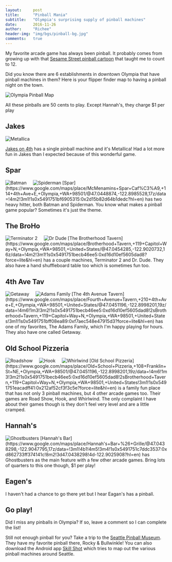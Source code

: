 ```yaml
---
layout:     post
title:      "Pinball Mania"
subtitle:   "Olympia's surprising supply of pinball machines"
date:       2016-11-26
author:     "Richee"
header-img: "img/bgs/pinball-bg.jpg"
comments: 	true
---
```

My favorite arcade game has always been pinball. It probably comes from growing up with that [Sesame Street pinball cartoon](https://www.youtube.com/watch?v=VOaZbaPzdsk) that taught me to count to 12.

Did you know there are 6 establishments in downtown Olympia that have pinball machines in them? Here is your flipper finder map to having a pinball night on the town.

<img alt="Olympia Pinball Map" src="/img/pinball/pinball-map.png">

All these pinballs are 50 cents to play. Except Hannah's, they charge $1 per play

## Jakes
<img alt="Metallica" src="/img/pinball/20160225_182053.jpg">

[Jakes on 4th](https://www.google.com/maps/place/Jake's+On+4th,+311+4th+Ave+E,+Olympia,+WA+98501/@47.0448874,-122.8985528,17z/data=!4m6!1m3!3m2!1s0x5491751eaf246da7:0x1b03683fff8aebe9!2sJake's+On+4th,+311+4th+Ave+E,+Olympia,+WA+98501,+United+States!3m1!1s0x5491751eaf246da7:0x1b03683fff8aebe9?hl=en) has a single pinball machine and it's Metallica! Had a lot more fun in Jakes than I expected because of this wonderful game.

## Spar
<img alt="Batman" src="/img/pinball/20151029_193021.jpg" style="float:left; padding-right:20px;"> 
<img alt="Spiderman" src="/img/pinball/20151029_193029.jpg">
[Spar](https://www.google.com/maps/place/McMenamins+Spar+Caf%C3%A9,+114+4th+Ave+E,+Olympia,+WA+98501/@47.0448874,-122.8985528,17z/data=!4m2!3m1!1s0x5491751bf6905315:0x2d15b82d64b1dedc?hl=en) has two heavy hitter, both Batman and Spiderman. You know what makes a pinball game popular? Sometimes it's just the theme. 

## The BroHo
<img alt="Terminator 2" src="/img/pinball/20151029_194132.jpg" style="float:left; padding-right:20px;">
<img alt="Dr Dude" src="/img/pinball/20151029_194143.jpg">
[The Brotherhood Tavern](https://www.google.com/maps/place/Brotherhood+Tavern,+119+Capitol+Way+N,+Olympia,+WA+98501,+United+States/@47.0454285,-122.9020732,16z/data=!4m2!3m1!1s0x5491751becb46ee5:0xd16d10ef5605dad8?force=lite&hl=en) has a couple machines, Terminator 2 and Dr. Dude. They also have a hand shuffleboard table too which is sometimes fun too.

## 4th Ave Tav
<img alt="Getaway" src="/img/pinball/20151029_195014.jpg" style="float:left; padding-right:20px;">
<img alt="Adams Family" src="/img/pinball/20151029_195022.jpg">
[The 4th Avenue Tavern](https://www.google.com/maps/place/Fourth+Avenue+Tavern,+210+4th+Ave+E,+Olympia,+WA+98501,+United+States/@47.0451196,-122.8998201,19z/data=!4m6!1m3!3m2!1s0x5491751becb46ee5:0xd16d10ef5605dad8!2sBrotherhood+Tavern,+119+Capitol+Way+N,+Olympia,+WA+98501,+United+States!3m1!1s0x5491751bff08ea89:0xf7aec548e47915d3?force=lite&hl=en) has one of my favorites, The Adams Family, which I'm happy playing for hours. They also have one called Getaway. 

## Old School Pizzeria
<img alt="Roadshow" src="/img/pinball/20151029_195553.jpg" style="float:left; padding-right:20px;">
<img alt="Hook" src="/img/pinball/20151029_195558.jpg" style="float:left; padding-right:20px;">
<img alt="Whirlwind" src="/img/pinball/20151029_195610.jpg">
[Old School Pizzeria](https://www.google.com/maps/place/Old+School+Pizzeria,+108+Franklin+St+NE,+Olympia,+WA+98501/@47.0451196,-122.8998201,19z/data=!4m6!1m3!3m2!1s0x5491751becb46ee5:0xd16d10ef5605dad8!2sBrotherhood+Tavern,+119+Capitol+Way+N,+Olympia,+WA+98501,+United+States!3m1!1s0x5491751eacadff41:0x212af52cf3f3c5e?force=lite&hl=en) is a family fun place that has not only 3 pinball machines, but 4 other arcade games too. Their games are Road Show, Hook, and Whirlwind. The only complaint I have about their games though is they don't feel very level and are a little cramped.


## Hannah's
<img alt="Ghostbusters" src="/img/pinball/20161118_142438.jpg">
[Hannah's Bar](https://www.google.com/maps/place/Hannah's+Bar+%26+Grille/@47.0438298,-122.9047795,17z/data=!3m1!4b1!4m5!3m4!1s0x5491751c7ddc3537:0xd862733ff374141c!8m2!3d47.0438298!4d-122.9025908?hl=en) has Ghostbusters as the main feature with a few other arcade games. Bring lots of quarters to this one though, $1 per play!

## Eagen's
I haven't had a chance to go there yet but I hear Eagan's has a pinball.


## Go play!
Did I miss any pinballs in Olympia? If so, leave a comment so I can complete the list! 

Still not enough pinball for you? Take a trip to the [Seattle Pinball Museum](http://www.seattlepinballmuseum.com/). They have my favorite pinball there, Rocky & Bullwinkle! You can also download the Android app [Skill Shot](https://play.google.com/store/apps/details?id=com.skillshot.android) which tries to map out the various pinball machines around Seattle.
